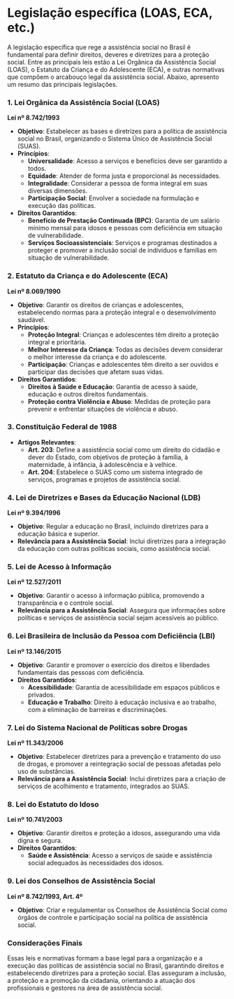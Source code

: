 # Legislação específica (LOAS, ECA, etc.)
A legislação específica que rege a assistência social no Brasil é fundamental para definir direitos, deveres e diretrizes para a proteção social. Entre as principais leis estão a Lei Orgânica da Assistência Social (LOAS), o Estatuto da Criança e do Adolescente (ECA), e outras normativas que compõem o arcabouço legal da assistência social. Abaixo, apresento um resumo das principais legislações.

### 1. Lei Orgânica da Assistência Social (LOAS)

**Lei nº 8.742/1993**

- **Objetivo**: Estabelecer as bases e diretrizes para a política de assistência social no Brasil, organizando o Sistema Único de Assistência Social (SUAS).
- **Princípios**: 
  - **Universalidade**: Acesso a serviços e benefícios deve ser garantido a todos.
  - **Equidade**: Atender de forma justa e proporcional às necessidades.
  - **Integralidade**: Considerar a pessoa de forma integral em suas diversas dimensões.
  - **Participação Social**: Envolver a sociedade na formulação e execução das políticas.
- **Direitos Garantidos**:
  - **Benefício de Prestação Continuada (BPC)**: Garantia de um salário mínimo mensal para idosos e pessoas com deficiência em situação de vulnerabilidade.
  - **Serviços Socioassistenciais**: Serviços e programas destinados a proteger e promover a inclusão social de indivíduos e famílias em situação de vulnerabilidade.

### 2. Estatuto da Criança e do Adolescente (ECA)

**Lei nº 8.069/1990**

- **Objetivo**: Garantir os direitos de crianças e adolescentes, estabelecendo normas para a proteção integral e o desenvolvimento saudável.
- **Princípios**:
  - **Proteção Integral**: Crianças e adolescentes têm direito a proteção integral e prioritária.
  - **Melhor Interesse da Criança**: Todas as decisões devem considerar o melhor interesse da criança e do adolescente.
  - **Participação**: Crianças e adolescentes têm direito a ser ouvidos e participar das decisões que afetam suas vidas.
- **Direitos Garantidos**:
  - **Direitos à Saúde e Educação**: Garantia de acesso à saúde, educação e outros direitos fundamentais.
  - **Proteção contra Violência e Abuso**: Medidas de proteção para prevenir e enfrentar situações de violência e abuso.

### 3. Constituição Federal de 1988

- **Artigos Relevantes**:
  - **Art. 203**: Define a assistência social como um direito do cidadão e dever do Estado, com objetivos de proteção à família, à maternidade, à infância, à adolescência e à velhice.
  - **Art. 204**: Estabelece o SUAS como um sistema integrado de serviços, programas e projetos de assistência social.

### 4. Lei de Diretrizes e Bases da Educação Nacional (LDB)

**Lei nº 9.394/1996**

- **Objetivo**: Regular a educação no Brasil, incluindo diretrizes para a educação básica e superior.
- **Relevância para a Assistência Social**: Inclui diretrizes para a integração da educação com outras políticas sociais, como assistência social.

### 5. Lei de Acesso à Informação

**Lei nº 12.527/2011**

- **Objetivo**: Garantir o acesso à informação pública, promovendo a transparência e o controle social.
- **Relevância para a Assistência Social**: Assegura que informações sobre políticas e serviços de assistência social sejam acessíveis ao público.

### 6. Lei Brasileira de Inclusão da Pessoa com Deficiência (LBI)

**Lei nº 13.146/2015**

- **Objetivo**: Garantir e promover o exercício dos direitos e liberdades fundamentais das pessoas com deficiência.
- **Direitos Garantidos**:
  - **Acessibilidade**: Garantia de acessibilidade em espaços públicos e privados.
  - **Educação e Trabalho**: Direito à educação inclusiva e ao trabalho, com a eliminação de barreiras e discriminações.

### 7. Lei do Sistema Nacional de Políticas sobre Drogas

**Lei nº 11.343/2006**

- **Objetivo**: Estabelecer diretrizes para a prevenção e tratamento do uso de drogas, e promover a reintegração social de pessoas afetadas pelo uso de substâncias.
- **Relevância para a Assistência Social**: Inclui diretrizes para a criação de serviços de acolhimento e tratamento, integrados ao SUAS.

### 8. Lei do Estatuto do Idoso

**Lei nº 10.741/2003**

- **Objetivo**: Garantir direitos e proteção a idosos, assegurando uma vida digna e segura.
- **Direitos Garantidos**:
  - **Saúde e Assistência**: Acesso a serviços de saúde e assistência social adequados às necessidades dos idosos.

### 9. Lei dos Conselhos de Assistência Social

**Lei nº 8.742/1993, Art. 4º**

- **Objetivo**: Criar e regulamentar os Conselhos de Assistência Social como órgãos de controle e participação social na política de assistência social.

### Considerações Finais

Essas leis e normativas formam a base legal para a organização e a execução das políticas de assistência social no Brasil, garantindo direitos e estabelecendo diretrizes para a proteção social. Elas asseguram a inclusão, a proteção e a promoção da cidadania, orientando a atuação dos profissionais e gestores na área de assistência social.
